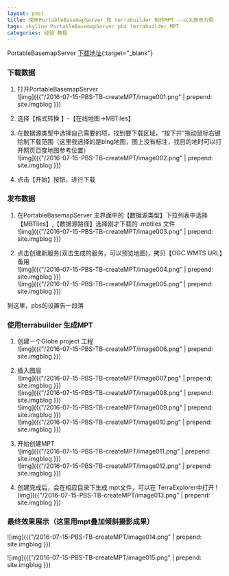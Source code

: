 ```yaml
---
layout: post
title: 使用PortableBasemapServer 和 terrabuilder 制作MPT --以太原市为例
tags: skyline PortableBasemapServer pbs terrabuilder MPT 
categories: 经验 教程
---
```


PortableBasemapServer [下载地址]( http://geopbs.codeplex.com/){:target="_blank"}

### 下载数据
1. 打开PortableBasemapServer   
![img]({{"/2016-07-15-PBS-TB-createMPT/image001.png" | prepend: site.imgblog }})

2. 选择【格式转换 】-【在线地图->MBTiles】

3. 在数据源类型中选择自己需要的项，找到要下载区域，“按下并”拖动鼠标右键绘制下载范围（这里我选择的是bing地图，图上没有标注，找目的地时可以打开网页百度地图参考位置）  
![img]({{"/2016-07-15-PBS-TB-createMPT/image002.png" | prepend: site.imgblog }})

4. 点击【开始】按钮，进行下载

### 发布数据

1. 在PortableBasemapServer 主界面中的【数据源类型】下拉列表中选择【MBTiles】,【数据源路径】选择刚才下载的 .mbtiles 文件  
![img]({{"/2016-07-15-PBS-TB-createMPT/image003.png" | prepend: site.imgblog }})

1. 点击创建新服务(双击生成的服务，可以预览地图)，拷贝【OGC WMTS URL】备用    
![img]({{"/2016-07-15-PBS-TB-createMPT/image004.png" | prepend: site.imgblog }})  
![img]({{"/2016-07-15-PBS-TB-createMPT/image005.png" | prepend: site.imgblog }})  

到这里，pbs的设置告一段落

### 使用terrabuilder 生成MPT

1.  创建一个Globe project 工程  
![img]({{"/2016-07-15-PBS-TB-createMPT/image006.png" | prepend: site.imgblog }})  

1.  插入图层  
![img]({{"/2016-07-15-PBS-TB-createMPT/image007.png" | prepend: site.imgblog }})  
![img]({{"/2016-07-15-PBS-TB-createMPT/image008.png" | prepend: site.imgblog }})  
![img]({{"/2016-07-15-PBS-TB-createMPT/image009.png" | prepend: site.imgblog }})  
![img]({{"/2016-07-15-PBS-TB-createMPT/image010.png" | prepend: site.imgblog }})  

1. 开始创建MPT  
![img]({{"/2016-07-15-PBS-TB-createMPT/image011.png" | prepend: site.imgblog }})  
![img]({{"/2016-07-15-PBS-TB-createMPT/image012.png" | prepend: site.imgblog }})  

1. 创建完成后，会在相应目录下生成 mpt文件，可以在 TerraExplorer中打开
![img]({{"/2016-07-15-PBS-TB-createMPT/image013.png" | prepend: site.imgblog }})  


### 最终效果展示（这里用mpt叠加倾斜摄影成果）  
![img]({{"/2016-07-15-PBS-TB-createMPT/image014.png" | prepend: site.imgblog }})    

![img]({{"/2016-07-15-PBS-TB-createMPT/image015.png" | prepend: site.imgblog }})    
